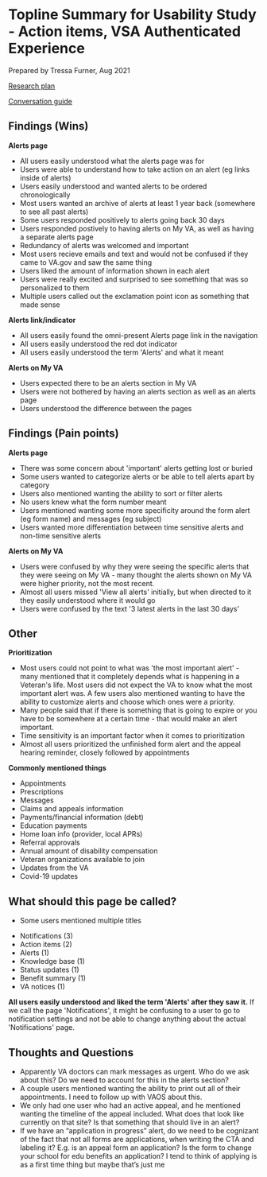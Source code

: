 # Topline Summary for Usability Study - Action items, VSA Authenticated Experience
Prepared by Tressa Furner, Aug 2021

[Research plan](https://github.com/department-of-veterans-affairs/va.gov-team/blob/master/products/identity-personalization/my-va/action-items-discovery/research/alerts-discovery-research-plan.md) 

[Conversation guide](https://github.com/department-of-veterans-affairs/va.gov-team/blob/master/products/identity-personalization/my-va/action-items-discovery/research/alerts-discovery-conversation-guide.md) 

## Findings (Wins)

**Alerts page**

- All users easily understood what the alerts page was for
- Users were able to understand how to take action on an alert (eg links inside of alerts)
- Users easily understood and wanted alerts to be ordered chronologically
- Most users wanted an archive of alerts at least 1 year back (somewhere to see all past alerts)
- Some users responded positively to alerts going back 30 days 
- Users responded postively to having alerts on My VA, as well as having a separate alerts page
- Redundancy of alerts was welcomed and important 
- Most users recieve emails and text and would not be confused if they came to VA.gov and saw the same thing
- Users liked the amount of information shown in each alert
- Users were really excited and surprised to see something that was so personalized to them
- Multiple users called out the exclamation point icon as something that made sense 

**Alerts link/indicator**

- All users easily found the omni-present Alerts page link in the navigation
- All users easily understood the red dot indicator
- All users easily understood the term 'Alerts' and what it meant 

**Alerts on My VA**

- Users expected there to be an alerts section in My VA
- Users were not bothered by having an alerts section as well as an alerts page
- Users understood the difference between the pages

## Findings (Pain points)

**Alerts page**

- There was some concern about 'important' alerts getting lost or buried
- Some users wanted to categorize alerts or be able to tell alerts apart by category
- Users also mentioned wanting the ability to sort or filter alerts
- No users knew what the form number meant
- Users mentioned wanting some more specificity around the form alert (eg form name) and messages (eg subject)
- Users wanted more differentiation between time sensitive alerts and non-time sensitive alerts 

**Alerts on My VA**

- Users were confused by why they were seeing the specific alerts that they were seeing on My VA - many thought the alerts shown on My VA were higher priority, not the most recent.
- Almost all users missed 'View all alerts' initially, but when directed to it they easily understood where it would go
- Users were confused by the text '3 latest alerts in the last 30 days'

## Other

**Prioritization**

- Most users could not point to what was 'the most important alert' - many mentioned that it completely depends what is happening in a Veteran's life. Most users did not expect the VA to know what the most important alert was. A few users also mentioned wanting to have the ability to customize alerts and choose which ones were a priority.  
- Many people said that if there is something that is going to expire or you have to be somewhere at a certain time - that would make an alert important.
- Time sensitivity is an important factor when it comes to prioritization
- Almost all users prioritized the unfinished form alert and the appeal hearing reminder, closely followed by appointments

**Commonly mentioned things**
- Appointments
- Prescriptions
- Messages
- Claims and appeals information
- Payments/financial information (debt)
- Education payments
- Home loan info (provider, local APRs)
- Referral approvals
- Annual amount of disability compensation
- Veteran organizations available to join
- Updates from the VA
- Covid-19 updates

## What should this page be called?

* Some users mentioned multiple titles

- Notifications (3)
- Action items (2)
- Alerts (1)
- Knowledge base (1)
- Status updates (1)
- Benefit summary (1)
- VA notices (1)

**All users easily understood and liked the term 'Alerts' after they saw it.** If we call the page 'Notifications', it might be confusing to a user to go to notification settings and not be able to change anything about the actual 'Notifications' page.

## Thoughts and Questions

- Apparently VA doctors can mark messages as urgent. Who do we ask about this? Do we need to account for this in the alerts section?
- A couple users mentioned wanting the ability to print out all of their appointments. I need to follow up with VAOS about this.
- We only had one user who had an active appeal, and he mentioned wanting the timeline of the appeal included. What does that look like currently on that site? Is that something that should live in an alert?
- If we have an “application in progress” alert, do we need to be cognizant of the fact that not all forms are applications, when writing the CTA and labeling it? E.g. is an appeal form an application? Is the form to change your school for edu benefits an application? I tend to think of applying is as a first time thing but maybe that’s just me


